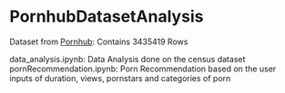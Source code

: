 # PornhubDatasetAnalysis

Dataset from [Pornhub](https://www.pornhub.com/files/pornhub.com-db.zip): Contains 3435419 Rows<br>

data_analysis.ipynb: Data Analysis done on the census dataset
pornRecommendation.ipynb: Porn Recommendation based on the user inputs of duration, views, pornstars and categories of porn

